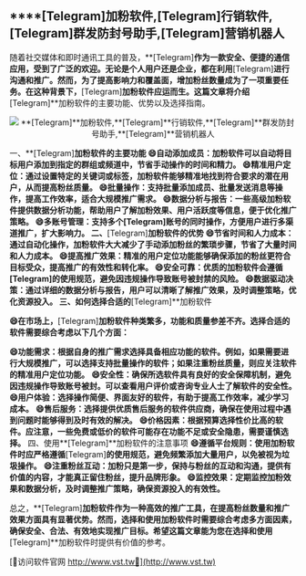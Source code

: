 ## ****[Telegram]**加粉软件,**[Telegram]**行销软件,**[Telegram]**群发防封号助手,**[Telegram]**营销机器人**

随着社交媒体和即时通讯工具的普及，**[Telegram]**作为一款安全、便捷的通信应用，受到了广泛的欢迎。无论是个人用户还是企业，都在利用**[Telegram]**进行沟通和推广。然而，为了提高影响力和覆盖面，增加粉丝数量成为了一项重要任务。在这种背景下，**[Telegram]**加粉软件应运而生。这篇文章将介绍**[Telegram]**加粉软件的主要功能、优势以及选择指南。

 <center><img src="https://vst.tw/MP4/tuiguang/png/5.png" alt="**[Telegram]**加粉软件,**[Telegram]**行销软件,**[Telegram]**群发防封号助手,**[Telegram]**营销机器人"></center>

一、**[Telegram]**加粉软件的主要功能
**😄自动添加成员：加粉软件可以自动将目标用户添加到指定的群组或频道中，节省手动操作的时间和精力。**
**😄精准用户定位：通过设置特定的关键词或标签，加粉软件能够精准地找到符合要求的潜在用户，从而提高粉丝质量。**
**😄批量操作：支持批量添加成员、批量发送消息等操作，提高工作效率，适合大规模推广需求。**
**😄数据分析与报告：一些高级加粉软件提供数据分析功能，帮助用户了解加粉效果、用户活跃度等信息，便于优化推广策略。**
**😄多账号管理：支持多个**[Telegram]**账号的同时操作，方便用户进行多渠道推广，扩大影响力。**
二、**[Telegram]**加粉软件的优势
**😄节省时间和人力成本：通过自动化操作，加粉软件大大减少了手动添加粉丝的繁琐步骤，节省了大量时间和人力成本。**
**😄提高推广效果：精准的用户定位功能能够确保添加的粉丝更符合目标受众，提高推广的有效性和转化率。**
**😄安全可靠：优质的加粉软件会遵循**[Telegram]**的使用规范，避免因违规操作导致账号被封禁的风险。**
**😄数据驱动决策：通过详细的数据分析与报告，用户可以清晰了解推广效果，及时调整策略，优化资源投入。**
三、如何选择合适的**[Telegram]**加粉软件

**😄在市场上，**[Telegram]**加粉软件种类繁多，功能和质量参差不齐。选择合适的软件需要综合考虑以下几个方面：**

**😄功能需求：根据自身的推广需求选择具备相应功能的软件。例如，如果需要进行大规模推广，可以选择支持批量操作的软件；如果注重粉丝质量，则应关注软件的精准用户定位功能。**
**😄安全性：确保所选软件具有良好的安全保障机制，避免因违规操作导致账号被封。可以查看用户评价或咨询专业人士了解软件的安全性。**
**😄用户体验：选择操作简便、界面友好的软件，有助于提高工作效率，减少学习成本。**
**😄售后服务：选择提供优质售后服务的软件供应商，确保在使用过程中遇到问题时能够得到及时有效的解决。**
**😄价格因素：根据预算选择性价比高的软件。应注意，一些免费或低价的软件可能存在功能不足或安全隐患，需要谨慎选择。**
四、使用**[Telegram]**加粉软件的注意事项
**😄遵循平台规则：使用加粉软件时应严格遵循**[Telegram]**的使用规范，避免频繁添加大量用户，以免被视为垃圾操作。**
**😄注重粉丝互动：加粉只是第一步，保持与粉丝的互动和沟通，提供有价值的内容，才能真正留住粉丝，提升品牌形象。**
**😄监控效果：定期监控加粉效果和数据分析，及时调整推广策略，确保资源投入的有效性。**

总之，**[Telegram]**加粉软件作为一种高效的推广工具，在提高粉丝数量和推广效果方面具有显著优势。然而，选择和使用加粉软件时需要综合考虑多方面因素，确保安全、合法、有效地实现推广目标。希望这篇文章能为您在选择和使用**[Telegram]**加粉软件时提供有价值的参考。


[👻访问软件官网 http://www.vst.tw👻](http://www.vst.tw)

